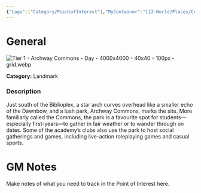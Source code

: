 ```yaml
---
{"tags":["Category/PointofInterest"],"MyContainer":"[[2-World/Places/Central Campus.md|Central Campus]]","MyCategory":"Landmark","obsidianUIMode":"preview","image":"Tier 1 - Archway Commons - Day - 4000x4000 - 40x40 - 100px - grid.webp","dg-publish":true,"permalink":"/2-world/points-of-interest/archway-commons/","dgPassFrontmatter":true,"updated":"2025-09-29T14:48:14.000+01:00"}
---
```



# General

![Tier 1 - Archway Commons - Day - 4000x4000 - 40x40 - 100px - grid.webp](/img/user/z_Assets/Maps/Tier%201%20-%20Archway%20Commons%20-%20Day%20-%204000x4000%20-%2040x40%20-%20100px%20-%20grid.webp)

**Category:** Landmark

### Description
Just south of the Biblioplex, a star arch curves overhead like a smaller echo of the Dawnbow, and a lush park, Archway Commons, marks the site. More familiarly called the Commons, the park is a favourite spot for students—especially first-years—to gather in fair weather or to wander through on dates. Some of the academy’s clubs also use the park to host social gatherings and games, including live-action roleplaying games and casual sports.

# GM Notes

Make notes of what you need to track in the Point of Interest here. 

